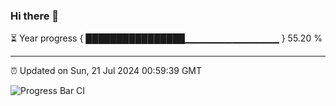 ### Hi there 👋

⏳ Year progress { ████████████████▁▁▁▁▁▁▁▁▁▁▁▁▁▁ } 55.20 %

---

⏰ Updated on Sun, 21 Jul 2024 00:59:39 GMT

![Progress Bar CI](https://github.com/liununu/liununu/workflows/Progress%20Bar%20CI/badge.svg)
